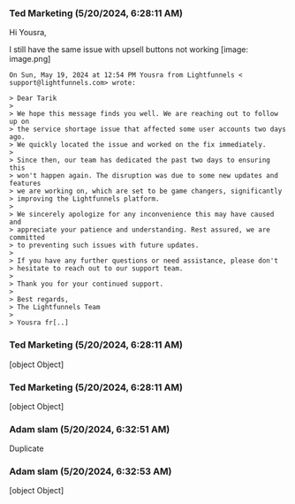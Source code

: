 ### Ted Marketing (5/20/2024, 6:28:11 AM)

Hi Yousra,

I still have the same issue with upsell buttons not working
 [image: image.png]

```
On Sun, May 19, 2024 at 12:54 PM Yousra from Lightfunnels < support@lightfunnels.com> wrote:

> Dear Tarik
>
> We hope this message finds you well. We are reaching out to follow up on
> the service shortage issue that affected some user accounts two days ago.
> We quickly located the issue and worked on the fix immediately.
>
> Since then, our team has dedicated the past two days to ensuring this
> won't happen again. The disruption was due to some new updates and features
> we are working on, which are set to be game changers, significantly
> improving the Lightfunnels platform.
>
> We sincerely apologize for any inconvenience this may have caused and
> appreciate your patience and understanding. Rest assured, we are committed
> to preventing such issues with future updates.
>
> If you have any further questions or need assistance, please don't
> hesitate to reach out to our support team.
>
> Thank you for your continued support.
>
> Best regards,
> The Lightfunnels Team
>
> Yousra fr[..]
```

### Ted Marketing (5/20/2024, 6:28:11 AM)

[object Object]

### Ted Marketing (5/20/2024, 6:28:11 AM)

[object Object]

### Adam slam (5/20/2024, 6:32:51 AM)

Duplicate

### Adam slam (5/20/2024, 6:32:53 AM)

[object Object]
